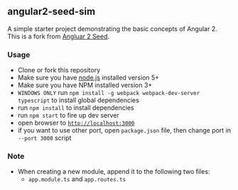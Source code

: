 ## angular2-seed-sim

A simple starter project demonstrating the basic concepts of Angular 2.
This is a fork from [Angluar 2 Seed](https://github.com/angular/angular2-seed).

### Usage
- Clone or fork this repository
- Make sure you have [node.js](https://nodejs.org/) installed version 5+
- Make sure you have NPM installed version 3+
- `WINDOWS ONLY` run `npm install -g webpack webpack-dev-server typescript` to install global dependencies
- run `npm install` to install dependencies
- run `npm start` to fire up dev server
- open browser to [`http://localhost:3000`](http://localhost:3000)
- if you want to use other port, open `package.json` file, then change port in `--port 3000` script

### Note
- When creating a new module, append it to the following two files:
    - `app.module.ts` and `app.routes.ts`
